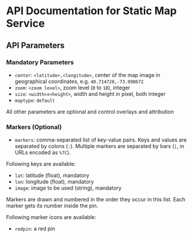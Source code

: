 # API Documentation for Static Map Service

## API Parameters

### Mandatory Parameters

* `center`: `<latitude>,<longitude>`, center of the map image in geographical coordinates, e.g. `40.714728,-73.998672`
* `zoom`: `<zoom level>`, zoom level (`0` to `18`), integer
* `size`: `<width>x<height>`, width and height in pixel, both integer
* `maptype`: `default`

All other parameters are optional and control overlays and attribution

### Markers (Optional)

* `markers`: comma-separated list of key-value pairs. Keys and values are separated by colons (`:`). Multiple markers are separated by bars (`|`, in URLs encoded as `%7C`).

Following keys are available:

* `lat`: latitude (float), mandatory
* `lon`: longitude (float), mandatory
* `image`: image to be used (string), mandatory

Markers are drawn and numbered in the order they occur in this list. Each marker gets its number inside the pin.

Following marker icons are available:

* `redpin`: a red pin

